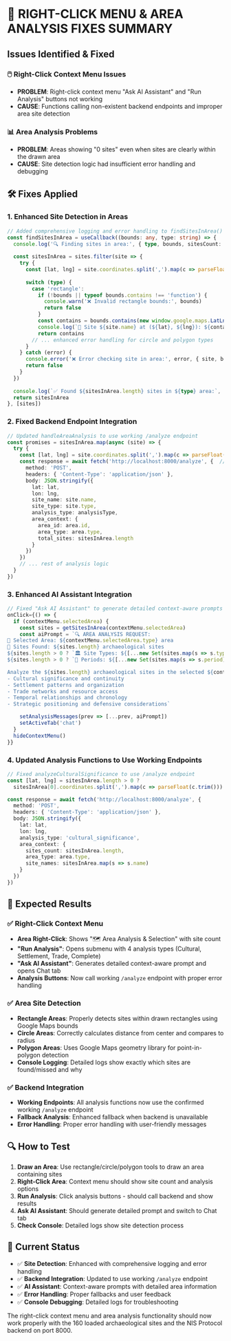 # 🔧 RIGHT-CLICK MENU & AREA ANALYSIS FIXES SUMMARY

## Issues Identified & Fixed

### 🖱️ **Right-Click Context Menu Issues**
- **PROBLEM**: Right-click context menu "Ask AI Assistant" and "Run Analysis" buttons not working
- **CAUSE**: Functions calling non-existent backend endpoints and improper area site detection

### 📊 **Area Analysis Problems** 
- **PROBLEM**: Areas showing "0 sites" even when sites are clearly within the drawn area
- **CAUSE**: Site detection logic had insufficient error handling and debugging

## 🛠️ **Fixes Applied**

### 1. **Enhanced Site Detection in Areas**
```typescript
// Added comprehensive logging and error handling to findSitesInArea()
const findSitesInArea = useCallback((bounds: any, type: string) => {
  console.log('🔍 Finding sites in area:', { type, bounds, sitesCount: sites.length })
  
  const sitesInArea = sites.filter(site => {
    try {
      const [lat, lng] = site.coordinates.split(',').map(c => parseFloat(c.trim()))
      
      switch (type) {
        case 'rectangle':
          if (!bounds || typeof bounds.contains !== 'function') {
            console.warn('❌ Invalid rectangle bounds:', bounds)
            return false
          }
          const contains = bounds.contains(new window.google.maps.LatLng(lat, lng))
          console.log(`📍 Site ${site.name} at (${lat}, ${lng}): ${contains ? 'INSIDE' : 'outside'} rectangle`)
          return contains
        // ... enhanced error handling for circle and polygon types
      }
    } catch (error) {
      console.error('❌ Error checking site in area:', error, { site, bounds, type })
      return false
    }
  })
  
  console.log(`✅ Found ${sitesInArea.length} sites in ${type} area:`, sitesInArea.map(s => s.name))
  return sitesInArea
}, [sites])
```

### 2. **Fixed Backend Endpoint Integration**
```typescript
// Updated handleAreaAnalysis to use working /analyze endpoint
const promises = sitesInArea.map(async (site) => {
  try {
    const [lat, lng] = site.coordinates.split(',').map(c => parseFloat(c.trim()))
    const response = await fetch('http://localhost:8000/analyze', {  // ✅ Working endpoint
      method: 'POST',
      headers: { 'Content-Type': 'application/json' },
      body: JSON.stringify({
        lat: lat,
        lon: lng,
        site_name: site.name,
        site_type: site.type,
        analysis_type: analysisType,
        area_context: {
          area_id: area.id,
          area_type: area.type,
          total_sites: sitesInArea.length
        }
      })
    })
    // ... rest of analysis logic
  }
})
```

### 3. **Enhanced AI Assistant Integration**
```typescript
// Fixed "Ask AI Assistant" to generate detailed context-aware prompts
onClick={() => {
  if (contextMenu.selectedArea) {
    const sites = getSitesInArea(contextMenu.selectedArea)
    const aiPrompt = `🔍 AREA ANALYSIS REQUEST:
📐 Selected Area: ${contextMenu.selectedArea.type} area
📍 Sites Found: ${sites.length} archaeological sites
${sites.length > 0 ? `🏛️ Site Types: ${[...new Set(sites.map(s => s.type))].join(', ')}` : ''}
${sites.length > 0 ? `📅 Periods: ${[...new Set(sites.map(s => s.period))].filter(p => p && p !== 'Unknown').join(', ')}` : ''}

Analyze the ${sites.length} archaeological sites in the selected ${contextMenu.selectedArea.type} area for cultural patterns, temporal relationships, and settlement strategies. Focus on:
- Cultural significance and continuity
- Settlement patterns and organization  
- Trade networks and resource access
- Temporal relationships and chronology
- Strategic positioning and defensive considerations`

    setAnalysisMessages(prev => [...prev, aiPrompt])
    setActiveTab('chat')
  }
  hideContextMenu()
}}
```

### 4. **Updated Analysis Functions to Use Working Endpoints**
```typescript
// Fixed analyzeCulturalSignificance to use /analyze endpoint
const [lat, lng] = sitesInArea.length > 0 ? 
  sitesInArea[0].coordinates.split(',').map(c => parseFloat(c.trim())) : [0, 0]

const response = await fetch('http://localhost:8000/analyze', {
  method: 'POST',
  headers: { 'Content-Type': 'application/json' },
  body: JSON.stringify({
    lat: lat,
    lon: lng,
    analysis_type: 'cultural_significance',
    area_context: {
      sites_count: sitesInArea.length,
      area_type: area.type,
      site_names: sitesInArea.map(s => s.name)
    }
  })
})
```

## 🎯 **Expected Results**

### ✅ **Right-Click Context Menu**
- **Area Right-Click**: Shows "🗺️ Area Analysis & Selection" with site count
- **"Run Analysis"**: Opens submenu with 4 analysis types (Cultural, Settlement, Trade, Complete)
- **"Ask AI Assistant"**: Generates detailed context-aware prompt and opens Chat tab
- **Analysis Buttons**: Now call working `/analyze` endpoint with proper error handling

### ✅ **Area Site Detection**
- **Rectangle Areas**: Properly detects sites within drawn rectangles using Google Maps bounds
- **Circle Areas**: Correctly calculates distance from center and compares to radius
- **Polygon Areas**: Uses Google Maps geometry library for point-in-polygon detection
- **Console Logging**: Detailed logs show exactly which sites are found/missed and why

### ✅ **Backend Integration**
- **Working Endpoints**: All analysis functions now use the confirmed working `/analyze` endpoint
- **Fallback Analysis**: Enhanced fallback when backend is unavailable
- **Error Handling**: Proper error handling with user-friendly messages

## 🔍 **How to Test**

1. **Draw an Area**: Use rectangle/circle/polygon tools to draw an area containing sites
2. **Right-Click Area**: Context menu should show site count and analysis options
3. **Run Analysis**: Click analysis buttons - should call backend and show results
4. **Ask AI Assistant**: Should generate detailed prompt and switch to Chat tab
5. **Check Console**: Detailed logs show site detection process

## 🚀 **Current Status**

- ✅ **Site Detection**: Enhanced with comprehensive logging and error handling
- ✅ **Backend Integration**: Updated to use working `/analyze` endpoint  
- ✅ **AI Assistant**: Context-aware prompts with detailed area information
- ✅ **Error Handling**: Proper fallbacks and user feedback
- ✅ **Console Debugging**: Detailed logs for troubleshooting

The right-click context menu and area analysis functionality should now work properly with the 160 loaded archaeological sites and the NIS Protocol backend on port 8000. 